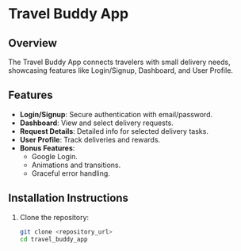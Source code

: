 # Travel Buddy App

## Overview
The Travel Buddy App connects travelers with small delivery needs, showcasing features like Login/Signup, Dashboard, and User Profile.

## Features
- **Login/Signup**: Secure authentication with email/password.
- **Dashboard**: View and select delivery requests.
- **Request Details**: Detailed info for selected delivery tasks.
- **User Profile**: Track deliveries and rewards.
- **Bonus Features**:
  - Google Login.
  - Animations and transitions.
  - Graceful error handling.

## Installation Instructions
1. Clone the repository:
   ```bash
   git clone <repository_url>
   cd travel_buddy_app
